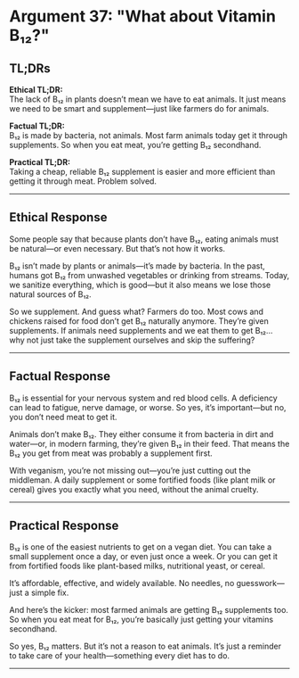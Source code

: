<!-- type: Health & Nutrition -->

# Argument 37: "What about Vitamin B₁₂?"

## TL;DRs

**Ethical TL;DR:**  
The lack of B₁₂ in plants doesn’t mean we have to eat animals. It just means we need to be smart and supplement—just like farmers do for animals.

**Factual TL;DR:**  
B₁₂ is made by bacteria, not animals. Most farm animals today get it through supplements. So when you eat meat, you’re getting B₁₂ secondhand.

**Practical TL;DR:**  
Taking a cheap, reliable B₁₂ supplement is easier and more efficient than getting it through meat. Problem solved.

---

## Ethical Response

Some people say that because plants don’t have B₁₂, eating animals must be natural—or even necessary. But that’s not how it works.

B₁₂ isn’t made by plants or animals—it’s made by bacteria. In the past, humans got B₁₂ from unwashed vegetables or drinking from streams. Today, we sanitize everything, which is good—but it also means we lose those natural sources of B₁₂.

So we supplement. And guess what? Farmers do too. Most cows and chickens raised for food don’t get B₁₂ naturally anymore. They’re given supplements. If animals need supplements and we eat them to get B₁₂… why not just take the supplement ourselves and skip the suffering?

---

## Factual Response

B₁₂ is essential for your nervous system and red blood cells. A deficiency can lead to fatigue, nerve damage, or worse. So yes, it’s important—but no, you don’t need meat to get it.

Animals don’t make B₁₂. They either consume it from bacteria in dirt and water—or, in modern farming, they’re given B₁₂ in their feed. That means the B₁₂ you get from meat was probably a supplement first.

With veganism, you’re not missing out—you’re just cutting out the middleman. A daily supplement or some fortified foods (like plant milk or cereal) gives you exactly what you need, without the animal cruelty.

---

## Practical Response

B₁₂ is one of the easiest nutrients to get on a vegan diet. You can take a small supplement once a day, or even just once a week. Or you can get it from fortified foods like plant-based milks, nutritional yeast, or cereal.

It’s affordable, effective, and widely available. No needles, no guesswork—just a simple fix.

And here’s the kicker: most farmed animals are getting B₁₂ supplements too. So when you eat meat for B₁₂, you’re basically just getting your vitamins secondhand.

So yes, B₁₂ matters. But it’s not a reason to eat animals. It’s just a reminder to take care of your health—something every diet has to do.

---
